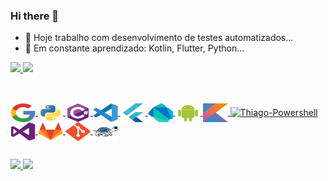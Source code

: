 ### Hi there 👋
- 🔭 Hoje trabalho com desenvolvimento de testes automatizados...
- 🌱 Em constante aprendizado: Kotlin, Flutter, Python...
   
 <div>
  <a href="https://github.com/ThiagoMalcher">
  <img height="150em" src="https://github-readme-stats.vercel.app/api?username=ThiagoMalcher&show_icons=true&theme=algolia&include_all_commits=true&count_private=true"/>
  <img height="135em" src="https://github-readme-stats.vercel.app/api/top-langs/?username=ThiagoMalcher&layout=compact&langs_count=7&theme=algolia"/>
</div>
  
 ##
  <div style="display: inline_block"><br>   
   <img align="center" alt="Thiago-Google" height="30" width="40" src="https://github.com/devicons/devicon/blob/master/icons/google/google-original.svg"> 
   <img align="center" alt="Thiago-Python" height="30" width="40" src="https://github.com/devicons/devicon/blob/master/icons/python/python-original.svg">
   <img align="center" alt="Thiago-Csharp" height="30" width="40" src="https://raw.githubusercontent.com/devicons/devicon/master/icons/csharp/csharp-original.svg">
   <img align="center" alt="Thiago-Vscode" height="30" width="40" src="https://github.com/devicons/devicon/blob/master/icons/vscode/vscode-original.svg">
   <img align="center" alt="Thiago-Flutter" height="30" width="40" src="https://github.com/devicons/devicon/blob/master/icons/flutter/flutter-original.svg">
   <img align="center" alt="Thiago-Dart" height="30" width="40" src="https://github.com/devicons/devicon/blob/master/icons/dart/dart-original.svg">
   <img align="center" alt="Thiago-Android" height="30" width="40" src="https://github.com/devicons/devicon/blob/master/icons/android/android-original.svg">
   <img align="center" alt="Thiago-Kotlin" height="30" width="40" src="https://github.com/devicons/devicon/blob/master/icons/kotlin/kotlin-original.svg">
   <img align="center" alt="Thiago-Powershell" height="30" width="40" src="https://github.com/PowerShell/PowerShell/blob/master/assets/powershell_128.svg"> 
   <img align="center" alt="Thiago-Vsstudio" height="30" width="40" src="https://github.com/devicons/devicon/blob/master/icons/visualstudio/visualstudio-plain.svg">
   <img align="center" alt="Thiago-GitLab" height="30" width="40" src="https://github.com/devicons/devicon/blob/master/icons/gitlab/gitlab-original.svg">
   <img align="center" alt="Thiago-Git" height="30" width="40" src="https://github.com/devicons/devicon/blob/master/icons/git/git-original.svg">
   <img align="center" alt="Thiago-Git" height="30" width="40" src="https://github.com/devicons/devicon/blob/master/icons/tortoisegit/tortoisegit-original.svg">
 </div>
 
 ##
  <div> 
    <a href="mailto:malcher.tm@gmail.com" target="_blank"><img src="https://img.shields.io/badge/-Gmail-%23333?style=for-the-badge&logo=gmail&logoColor=red" target="_blank">           </a>
    <a href="https://www.linkedin.com/in/thiago-malcher-94267916b/" target="_blank"><img src="https://img.shields.io/badge/-LinkedIn-%230077B5?style=for-the-badge&logo=linkedin&logoColor=white" target="_blank"></a> 
  </div>
  
<!--
**ThiagoMalcher/ThiagoMalcher** is a ✨ _special_ ✨ repository because its `README.md` (this file) appears on your GitHub profile.

Here are some ideas to get you started:

- 🔭 I’m currently working on ...
- 🌱 I’m currently learning ...
- 👯 I’m looking to collaborate on ...
- 🤔 I’m looking for help with ...
- 💬 Ask me about ...
- 📫 How to reach me: ...
- 😄 Pronouns: ...
- ⚡ Fun fact: ...
-->
